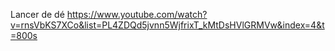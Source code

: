 Lancer de dé
https://www.youtube.com/watch?v=rnsVbKS7XCo&list=PL4ZDQd5jvnn5WjfrixT_kMtDsHVlGRMVw&index=4&t=800s
